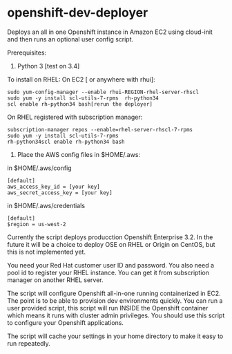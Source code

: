 # openshift-dev-deployer
Deploys an all in one Openshift instance in Amazon EC2 using cloud-init and then runs an optional user config script.

Prerequisites:

1. Python 3 [test on 3.4]

To install on RHEL:
On EC2 [ or anywhere with rhui]:

    sudo yum-config-manager --enable rhui-REGION-rhel-server-rhscl
    sudo yum -y install scl-utils-7-rpms  rh-python34
    scl enable rh-python34 bash[rerun the deployer]

On RHEL registered with subscription manager: 

    subscription-manager repos --enable=rhel-server-rhscl-7-rpms
    sudo yum -y install scl-utils-7-rpms  
    rh-python34scl enable rh-python34 bash

1. Place the AWS config files in $HOME/.aws:

  in $HOME/.aws/config

    [default]
    aws_access_key_id = [your key]
    aws_secret_access_key = [your key]

  in $HOME/.aws/credentials
  
    [default]
    $region = us-west-2


Currently the script deploys producction Openshift Enterprise 3.2.  In the future it will be a choice to deploy OSE on RHEL or Origin on CentOS, but this is not implemented yet.  

You need your Red Hat customer user ID and password.
You also need a pool id to register your RHEL instance.  You can get it from subscription manager on another RHEL server.

The script will configure Openshift all-in-one running containerized in EC2.  The point is to be able to provision dev environments quickly.  You can run a user provided script, this script will run INSIDE the Openshift container which means it runs with cluster admin privileges.  You should use this script to configure your Openshift applications.

The script will cache your settings in your home directory to make it easy to run repeatedly.
